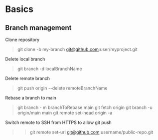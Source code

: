 # Basics

## Branch management

Clone repository

> git clone -b my-branch git@github.com:user/myproject.git

Delete local branch

> git branch -d localBranchName

Delete remote branch

> git push origin --delete remoteBranchName

Rebase a branch to main

> git branch - m branchToRebase main
> git fetch origin
> git branch -u origin/main main
> git remote set-head origin -a

Switch remote to SSH from HTTPS to allow git push

>> git remote set-url git@github.com:username/public-repo.git

